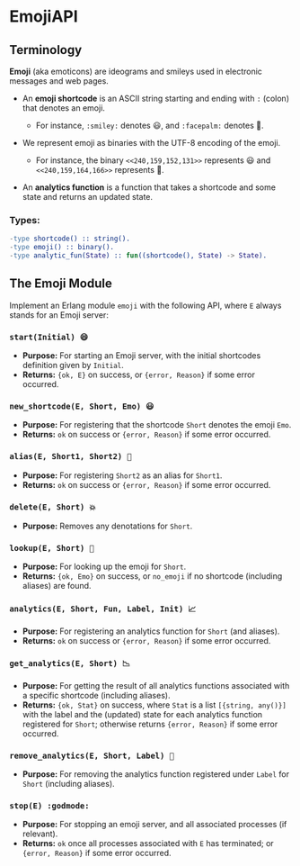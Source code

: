 # EmojiAPI

## Terminology

**Emoji** (aka emoticons) are ideograms and smileys used in electronic messages and web pages.

- An **emoji shortcode** is an ASCII string starting and ending with `:` (colon) that denotes an emoji. 
  - For instance, `:smiley:` denotes 😃, and `:facepalm:` denotes 🤦.

- We represent emoji as binaries with the UTF-8 encoding of the emoji. 
  - For instance, the binary `<<240,159,152,131>>` represents 😃 and `<<240,159,164,166>>` represents 🤦.

- An **analytics function** is a function that takes a shortcode and some state and returns an updated state. 

### Types:

```erlang
-type shortcode() :: string().
-type emoji() :: binary().
-type analytic_fun(State) :: fun((shortcode(), State) -> State).
``` 

## The Emoji Module

Implement an Erlang module `emoji` with the following API, where `E` always stands for an Emoji server:

### `start(Initial) 😄`
- **Purpose:** For starting an Emoji server, with the initial shortcodes definition given by `Initial`.
- **Returns:** `{ok, E}` on success, or `{error, Reason}` if some error occurred.

### `new_shortcode(E, Short, Emo) 😃`
- **Purpose:** For registering that the shortcode `Short` denotes the emoji `Emo`.
- **Returns:** `ok` on success or `{error, Reason}` if some error occurred.

### `alias(E, Short1, Short2) 🙌`
- **Purpose:** For registering `Short2` as an alias for `Short1`.
- **Returns:** `ok` on success or `{error, Reason}` if some error occurred.

### `delete(E, Short) 💥`
- **Purpose:** Removes any denotations for `Short`.

### `lookup(E, Short) 👀`
- **Purpose:** For looking up the emoji for `Short`.
- **Returns:** `{ok, Emo}` on success, or `no_emoji` if no shortcode (including aliases) are found.

### `analytics(E, Short, Fun, Label, Init) 📈`
- **Purpose:** For registering an analytics function for `Short` (and aliases).
- **Returns:** `ok` on success or `{error, Reason}` if some error occurred.

### `get_analytics(E, Short) 📉`
- **Purpose:** For getting the result of all analytics functions associated with a specific shortcode (including aliases).
- **Returns:** `{ok, Stat}` on success, where `Stat` is a list `[{string, any()}]` with the label and the (updated) state for each analytics function registered for `Short`; otherwise returns `{error, Reason}` if some error occurred.

### `remove_analytics(E, Short, Label) 🔪`
- **Purpose:** For removing the analytics function registered under `Label` for `Short` (including aliases).

### `stop(E) :godmode:`
- **Purpose:** For stopping an emoji server, and all associated processes (if relevant).
- **Returns:** `ok` once all processes associated with `E` has terminated; or `{error, Reason}` if some error occurred.

